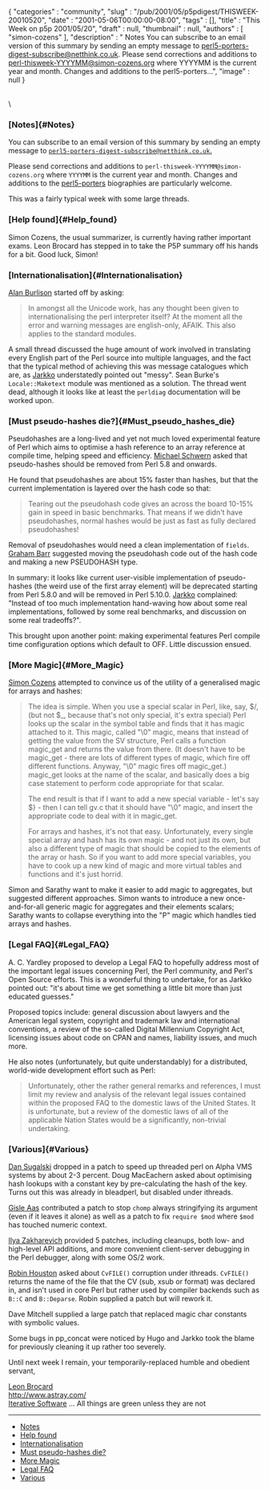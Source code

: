 {
   "categories" : "community",
   "slug" : "/pub/2001/05/p5pdigest/THISWEEK-20010520",
   "date" : "2001-05-06T00:00:00-08:00",
   "tags" : [],
   "title" : "This Week on p5p 2001/05/20",
   "draft" : null,
   "thumbnail" : null,
   "authors" : [
      "simon-cozens"
   ],
   "description" : " Notes You can subscribe to an email version of this summary by sending an empty message to perl5-porters-digest-subscribe@netthink.co.uk. Please send corrections and additions to perl-thisweek-YYYYMM@simon-cozens.org where YYYYMM is the current year and month. Changes and additions to the perl5-porters...",
   "image" : null
}





\
\
### [Notes]{#Notes}

You can subscribe to an email version of this summary by sending an
empty message to
[`perl5-porters-digest-subscribe@netthink.co.uk`.](mailto:perl5-porters-digest-subscribe@netthink.co.uk)

Please send corrections and additions to
`perl-thisweek-YYYYMM@simon-cozens.org` where `YYYYMM` is the current
year and month. Changes and additions to the
[perl5-porters](http://simon-cozens.org/writings/whos-who.html)
biographies are particularly welcome.

This was a fairly typical week with some large threads.

### [Help found]{#Help_found}

Simon Cozens, the usual summarizer, is currently having rather important
exams. Leon Brocard has stepped in to take the P5P summary off his hands
for a bit. Good luck, Simon!

### [Internationalisation]{#Internationalisation}

[Alan Burlison](http://simon-cozens.org/writings/whos-who.html#BURLISON)
started off by asking:

> In amongst all the Unicode work, has any thought been given to
> internationalising the perl interpreter itself? At the moment all the
> error and warning messages are english-only, AFAIK. This also applies
> to the standard modules.

A small thread discussed the huge amount of work involved in translating
every English part of the Perl source into multiple languages, and the
fact that the typical method of achieving this was message catalogues
which are, as
[Jarkko](http://simon-cozens.org/writings/whos-who.html#HIETANIEMI)
understatedly pointed out "messy". Sean Burke's `Locale::Maketext`
module was mentioned as a solution. The thread went dead, although it
looks like at least the `perldiag` documentation will be worked upon.

### [Must pseudo-hashes die?]{#Must_pseudo_hashes_die}

Pseudohashes are a long-lived and yet not much loved experimental
feature of Perl which aims to optimise a hash reference to an array
reference at compile time, helping speed and efficiency. [Michael
Schwern](http://simon-cozens.org/writings/whos-who.html#SCHWERN) asked
that pseudo-hashes should be removed from Perl 5.8 and onwards.

He found that pseudohashes are about 15% faster than hashes, but that
the current implementation is layered over the hash code so that:

> Tearing out the pseudohash code gives an across the board 10-15% gain
> in speed in basic benchmarks. That means if we didn't have
> pseudohashes, normal hashes would be just as fast as fully declared
> pseudohashes!

Removal of pseudohashes would need a clean implementation of `fields`.
[Graham Barr](http://simon-cozens.org/writings/whos-who.html#BARR)
suggested moving the pseudohash code out of the hash code and making a
new PSEUDOHASH type.

In summary: it looks like current user-visible implementation of
pseudo-hashes (the weird use of the first array element) will be
deprecated starting from Perl 5.8.0 and will be removed in Perl 5.10.0.
[Jarkko](http://simon-cozens.org/writings/whos-who.html#HIETANIEMI)
complained: "Instead of too much implementation hand-waving how about
some real implementations, followed by some real benchmarks, and
discussion on some real tradeoffs?".

This brought upon another point: making experimental features Perl
compile time configuration options which default to OFF. Little
discussion ensued.

### [More Magic]{#More_Magic}

[Simon Cozens](http://simon-cozens.org/writings/whos-who.html#COZENS)
attempted to convince us of the utility of a generalised magic for
arrays and hashes:

> The idea is simple. When you use a special scalar in Perl, like, say,
> \$/, (but not \$\_, because that's not only special, it's extra
> special) Perl looks up the scalar in the symbol table and finds that
> it has magic attached to it. This magic, called "\\0" magic, means
> that instead of getting the value from the SV structure, Perl calls a
> function magic\_get and returns the value from there. (It doesn't have
> to be magic\_get - there are lots of different types of magic, which
> fire off different functions. Anyway, "\\0" magic fires off
> magic\_get.) magic\_get looks at the name of the scalar, and basically
> does a big case statement to perform code appropriate for that scalar.
>
> The end result is that if I want to add a new special variable - let's
> say \$} - then I can tell gv.c that it should have "\\0" magic, and
> insert the appropriate code to deal with it in magic\_get.
>
> For arrays and hashes, it's not that easy. Unfortunately, every single
> special array and hash has its own magic - and not just its own, but
> also a different type of magic that should be copied to the elements
> of the array or hash. So if you want to add more special variables,
> you have to cook up a new kind of magic and more virtual tables and
> functions and it's just horrid.

Simon and Sarathy want to make it easier to add magic to aggregates, but
suggested different approaches. Simon wants to introduce a new
once-and-for-all generic magic for aggregates and their elements
scalars; Sarathy wants to collapse everything into the "P" magic which
handles tied arrays and hashes.

### [Legal FAQ]{#Legal_FAQ}

A. C. Yardley proposed to develop a Legal FAQ to hopefully address most
of the important legal issues concerning Perl, the Perl community, and
Perl's Open Source efforts. This is a wonderful thing to undertake, for
as Jarkko pointed out: "it's about time we get something a little bit
more than just educated guesses."

Proposed topics include: general discussion about lawyers and the
American legal system, copyright and trademark law and international
conventions, a review of the so-called Digital Millennium Copyright Act,
licensing issues about code on CPAN and names, liability issues, and
much more.

He also notes (unfortunately, but quite understandably) for a
distributed, world-wide development effort such as Perl:

> Unfortunately, other the rather general remarks and references, I must
> limit my review and analysis of the relevant legal issues contained
> within the proposed FAQ to the domestic laws of the United States. It
> is unfortunate, but a review of the domestic laws of all of the
> applicable Nation States would be a significantly, non-trivial
> undertaking.

### [Various]{#Various}

[Dan Sugalski](http://simon-cozens.org/writings/whos-who.html#SUGALSKI)
dropped in a patch to speed up threaded perl on Alpha VMS systems by
about 2-3 percent.
Doug MacEachern asked about optimising hash lookups with a constant key
by pre-calculating the hash of the key. Turns out this was already in
bleadperl, but disabled under ithreads.

[Gisle Aas](http://simon-cozens.org/writings/whos-who.html#AAS)
contributed a patch to stop `chomp` always stringifying its argument
(even if it leaves it alone) as well as a patch to fix `require $mod`
where `$mod` has touched numeric context.

[Ilya
Zakharevich](http://simon-cozens.org/writings/whos-who.html#ZAKHAREVICH)
provided 5 patches, including cleanups, both low- and high-level API
additions, and more convenient client-server debugging in the Perl
debugger, along with some OS/2 work.

[Robin Houston](http://simon-cozens.org/writings/whos-who.html#HOUSTON)
asked about `CvFILE()` corruption under ithreads. `CvFILE()` returns the
name of the file that the CV (sub, xsub or format) was declared in, and
isn't used in core Perl but rather used by compiler backends such as
`B::C` and `B::Deparse`. Robin supplied a patch but will rework it.

Dave Mitchell supplied a large patch that replaced magic char constants
with symbolic values.

Some bugs in pp\_concat were noticed by Hugo and Jarkko took the blame
for previously cleaning it up rather too severely.

Until next week I remain, your temporarily-replaced humble and obedient
servant,

[Leon Brocard](mailto:leon@iterative-software.com)\
<http://www.astray.com/>\
[Iterative Software](http://www.iterative-software.com/)
... All things are green unless they are not

------------------------------------------------------------------------

-   [Notes](#Notes)
-   [Help found](#Help_found)
-   [Internationalisation](#Internationalisation)
-   [Must pseudo-hashes die?](#Must_pseudo_hashes_die)
-   [More Magic](#More_Magic)
-   [Legal FAQ](#Legal_FAQ)
-   [Various](#Various)


